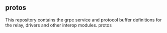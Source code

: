<!--
 Copyright IBM Corp. All Rights Reserved.

 SPDX-License-Identifier: CC-BY-4.0
 -->
## protos

This repository contains the grpc service and protocol buffer definitions for the relay, drivers and other interop modules.  protos
